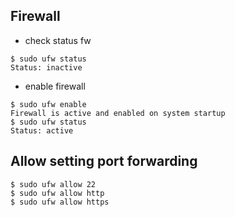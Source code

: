 ## Firewall

- check status fw
```
$ sudo ufw status
Status: inactive
```

- enable firewall
```
$ sudo ufw enable
Firewall is active and enabled on system startup
$ sudo ufw status
Status: active
```

## Allow setting port forwarding
```
$ sudo ufw allow 22
$ sudo ufw allow http
$ sudo ufw allow https
```

